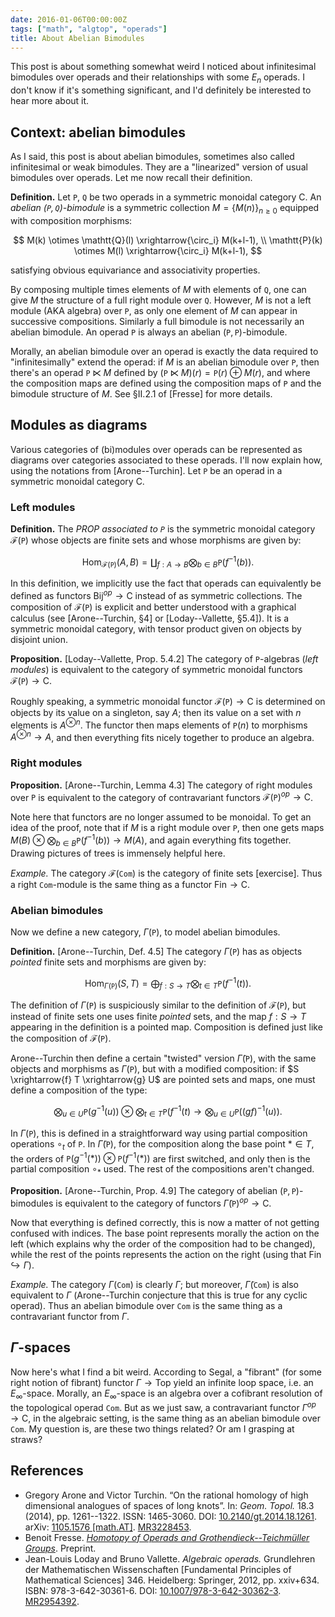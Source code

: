 ```yaml
---
date: 2016-01-06T00:00:00Z
tags: ["math", "algtop", "operads"]
title: About Abelian Bimodules
---
```


This post is about something somewhat weird I noticed about infinitesimal bimodules over operads and their relationships with some $E_n$ operads. I don't know if it's something significant, and I'd definitely be interested to hear more about it.


## Context: abelian bimodules

As I said, this post is about abelian bimodules, sometimes also called infinitesimal or weak bimodules. They are a "linearized" version of usual bimodules over operads. Let me now recall their definition.

**Definition.** Let $\mathtt{P}$, $\mathtt{Q}$ be two operads in a symmetric monoidal category $\mathsf{C}$. An _abelian $(\mathtt{P}, \mathtt{Q})$-bimodule_ is a symmetric collection $M = \{ M(n) \}_{n \ge 0}$ equipped with composition morphisms:

$$
M(k) \otimes \mathtt{Q}(l) \xrightarrow{\circ_i} M(k+l-1), \\ \mathtt{P}(k) \otimes M(l) \xrightarrow{\circ_i} M(k+l-1),
$$

satisfying obvious equivariance and associativity properties.

By composing multiple times elements of $M$ with elements of $\mathtt{Q}$, one can give $M$ the structure of a full right module over $\mathtt{Q}$. However, $M$ is not a left module (AKA algebra) over $\mathtt{P}$, as only one element of $M$ can appear in successive compositions. Similarly a full bimodule is not necessarily an abelian bimodule. An operad $\mathtt{P}$ is always an abelian $(\mathtt{P}, \mathtt{P})$-bimodule.

Morally, an abelian bimodule over an operad is exactly the data required to "infinitesimally" extend the operad: if $M$ is an abelian bimodule over $\mathtt{P}$, then there's an operad $\mathtt{P} \ltimes M$ defined by $(\mathtt{P} \ltimes M)(r) = \mathtt{P}(r) \oplus M(r)$, and where the composition maps are defined using the composition maps of $\mathtt{P}$ and the bimodule structure of $M$. See §II.2.1 of [Fresse] for more details.

## Modules as diagrams

Various categories of (bi)modules over operads can be represented as diagrams over categories associated to these operads. I'll now explain how, using the notations from [Arone--Turchin]. Let $\mathtt{P}$ be an operad in a symmetric monoidal category $\mathsf{C}$.

### Left modules

**Definition.** The _PROP associated to $\mathtt{P}$_ is the symmetric monoidal category $\mathcal{F}(\mathtt{P})$ whose objects are finite sets and whose morphisms are given by:

$$
\operatorname{Hom}_{\mathcal{F}(\mathtt{P})}(A,B) = \coprod_{f : A \to B} \bigotimes_{b \in B} \mathtt{P}(f^{-1}(b)).
$$

In this definition, we implicitly use the fact that operads can equivalently be defined as functors $\mathsf{Bij}^{op} \to \mathsf{C}$ instead of as symmetric collections. The composition of $\mathcal{F}(\mathtt{P})$ is explicit and better understood with a graphical calculus (see [Arone--Turchin, §4] or [Loday--Vallette, §5.4]). It is a symmetric monoidal category, with tensor product given on objects by disjoint union.

**Proposition.** [Loday--Vallette, Prop. 5.4.2] The category of $\mathtt{P}$-algebras (_left modules_) is equivalent to the category of symmetric monoidal functors $\mathcal{F}(\mathtt{P}) \to \mathsf{C}$.

Roughly speaking, a symmetric monoidal functor $\mathcal{F}(\mathtt{P}) \to \mathsf{C}$ is determined on objects by its value on a singleton, say $A$; then its value on a set with $n$ elements is $A^{\otimes n}$. The functor then maps elements of $\mathtt{P}(n)$ to morphisms $A^{\otimes n} \to A$, and then everything fits nicely together to produce an algebra.

### Right modules

**Proposition.** [Arone--Turchin, Lemma 4.3] The category of right modules over $\mathtt{P}$ is equivalent to the category of contravariant functors $\mathcal{F}(\mathtt{P})^{op} \to \mathsf{C}$.

Note here that functors are no longer assumed to be monoidal. To get an idea of the proof, note that if $M$ is a right module over $\mathtt{P}$, then one gets maps $M(B) \otimes \bigotimes_{b \in B} \mathtt{P}(f^{-1}(b)) \to M(A)$, and again everything fits together. Drawing pictures of trees is immensely helpful here.

_Example._ The category $\mathcal{F}(\mathtt{Com})$ is the category of finite sets [exercise]. Thus a right $\mathtt{Com}$-module is the same thing as a functor $\mathsf{Fin} \to \mathsf{C}$.

### Abelian bimodules

Now we define a new category, $\Gamma(\mathtt{P})$, to model abelian bimodules.

**Definition.** [Arone--Turchin, Def. 4.5] The category $\Gamma(\mathtt{P})$ has as objects _pointed_ finite sets and morphisms are given by:

$$
\operatorname{Hom}_{\Gamma(\mathtt{P})}(S, T) = \bigoplus_{f : S \to T} \bigotimes_{t \in T} \mathtt{P}(f^{-1}(t)).
$$

The definition of $\Gamma(\mathtt{P})$ is suspiciously similar to the definition of $\mathcal{F}(\mathtt{P})$, but instead of finite sets one uses finite _pointed_ sets, and the map $f : S \to T$ appearing in the definition is a pointed map. Composition is defined just like the composition of $\mathcal{F}(\mathtt{P})$.

Arone--Turchin then define a certain "twisted" version $\tilde{\Gamma}(\mathtt{P})$, with the same objects and morphisms as $\Gamma(\mathtt{P})$, but with a modified composition: if $S \xrightarrow{f} T \xrightarrow{g} U$ are pointed sets and maps, one must define a composition of the type:

$$
\bigotimes_{u \in U} \mathtt{P}(g^{-1}(u)) \otimes \bigotimes_{t \in T} \mathtt{P}(f^{-1}(t) \to \bigotimes_{u \in U} \mathtt{P}((gf)^{-1}(u)).
$$

In $\Gamma(\mathtt{P})$, this is defined in a straightforward way using partial composition operations $\circ_t$ of $\mathtt{P}$. In $\tilde{\Gamma}(\mathtt{P})$, for the composition along the base point $* \in T$, the orders of $\mathtt{P}(g^{-1}(*)) \otimes \mathtt{P}(f^{-1}(*))$ are first switched, and only then is the partial composition $\circ_*$ used. The rest of the compositions aren't changed.

**Proposition.** [Arone--Turchin, Prop. 4.9] The category of abelian $(\mathtt{P}, \mathtt{P})$-bimodules is equivalent to the category of functors $\tilde{\Gamma}(\mathtt{P})^{op} \to \mathsf{C}$.

Now that everything is defined correctly, this is now a matter of not getting confused with indices. The base point represents morally the action on the left (which explains why the order of the composition had to be changed), while the rest of the points represents the action on the right (using that $\mathsf{Fin} \hookrightarrow \Gamma$).

_Example._ The category $\Gamma(\mathtt{Com})$ is clearly $\Gamma$; but moreover, $\tilde{\Gamma}(\mathtt{Com})$ is also equivalent to $\Gamma$ (Arone--Turchin conjecture that this is true for any cyclic operad). Thus an abelian bimodule over $\mathtt{Com}$ is the same thing as a contravariant functor from $\Gamma$.

## $\Gamma$-spaces

Now here's what I find a bit weird. According to Segal, a "fibrant" (for some right notion of fibrant) functor $\Gamma \to \mathsf{Top}$ yield an infinite loop space, i.e. an $E_\infty$-space. Morally, an $E_\infty$-space is an algebra over a cofibrant resolution of the topological operad $\mathtt{Com}$. But as we just saw, a contravariant functor $\Gamma^{op} \to \mathsf{C}$, in the algebraic setting, is the same thing as an abelian bimodule over $\mathtt{Com}$. My question is, are these two things related? Or am I grasping at straws?

## References

- Gregory Arone and Victor Turchin. “On the rational homology of high dimensional analogues of spaces of long knots”. In: _Geom. Topol._ 18.3 (2014), pp. 1261--1322. ISSN: 1465-3060. DOI: [10.2140/gt.2014.18.1261](http://dx.doi.org/10.2140/gt.2014.18.1261). arXiv: [1105.1576 [math.AT]](http://arxiv.org/abs/1105.1576). [MR3228453](http://www.ams.org/mathscinet-getitem?mr=3228453).
- Benoit Fresse. [_Homotopy of Operads and Grothendieck--Teichmüller Groups_](http://math.univ-lille1.fr/~fresse/OperadHomotopyBook/). Preprint.
- Jean-Louis Loday and Bruno Vallette. _Algebraic operads._ Grundlehren der Mathematischen Wissenschaften [Fundamental Principles of Mathematical Sciences] 346. Heidelberg: Springer, 2012, pp. xxiv+634. ISBN: 978-3-642-30361-6. DOI: [10.1007/978-3-642-30362-3](http://dx.doi.org/10.1007/978-3-642-30362-3). [MR2954392](http://www.ams.org/mathscinet-getitem?mr=2954392).
